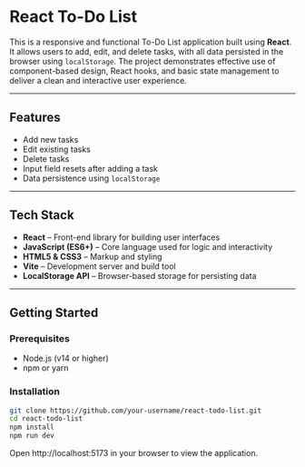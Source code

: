 # React To-Do List

This is a responsive and functional To-Do List application built using **React**. It allows users to add, edit, and delete tasks, with all data persisted in the browser using `localStorage`. The project demonstrates effective use of component-based design, React hooks, and basic state management to deliver a clean and interactive user experience.

---

## Features

- Add new tasks
- Edit existing tasks
- Delete tasks
- Input field resets after adding a task
- Data persistence using `localStorage`

---

## Tech Stack

- **React** – Front-end library for building user interfaces
- **JavaScript (ES6+)** – Core language used for logic and interactivity
- **HTML5 & CSS3** – Markup and styling
- **Vite** – Development server and build tool
- **LocalStorage API** – Browser-based storage for persisting data

---

## Getting Started

### Prerequisites

- Node.js (v14 or higher)
- npm or yarn

### Installation

```bash
git clone https://github.com/your-username/react-todo-list.git
cd react-todo-list
npm install
npm run dev
```

Open http://localhost:5173 in your browser to view the application.

